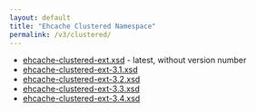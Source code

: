 ```yaml
---
layout: default
title: "Ehcache Clustered Namespace"
permalink: /v3/clustered/
---
```


* [ehcache-clustered-ext.xsd](/schema/ehcache-clustered-ext.xsd) - latest, without version number
* [ehcache-clustered-ext-3.1.xsd](/schema/ehcache-clustered-ext-3.1.xsd)
* [ehcache-clustered-ext-3.2.xsd](/schema/ehcache-clustered-ext-3.2.xsd)
* [ehcache-clustered-ext-3.3.xsd](/schema/ehcache-clustered-ext-3.3.xsd)
* [ehcache-clustered-ext-3.4.xsd](/schema/ehcache-clustered-ext-3.4.xsd)
